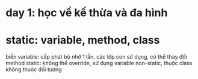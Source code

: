 # day 1: học về kế thừa và đa hình
# static: variable, method, class
biến variable: cấp phát bộ nhớ 1 lần, các lớp con sử dụng, có thể thay đổi
method static: không thể override, sử dụng variable non-static, thuộc class không thuộc đối tượng
